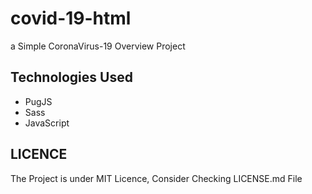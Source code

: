 
# covid-19-html
a Simple CoronaVirus-19 Overview Project

## Technologies Used
* PugJS
* Sass
* JavaScript

## LICENCE
The Project is under MIT Licence, Consider Checking LICENSE.md File
